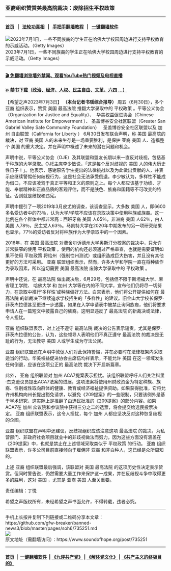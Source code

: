 ### 亚裔组织赞赏美最高院裁决：废除招生平权政策
------------------------

#### [首页](https://github.com/gfw-breaker/banned-news3/blob/master/README.md) &nbsp;&nbsp;|&nbsp;&nbsp; [法轮功真相](https://github.com/begood0513/basic/blob/master/README.md)  &nbsp;&nbsp;|&nbsp;&nbsp; [手把手翻墙教程](https://github.com/gfw-breaker/guides/wiki)  &nbsp;&nbsp;|&nbsp;&nbsp; [一键翻墙软件](https://github.com/gfw-breaker/nogfw/blob/master/README.md)  



<div><img alt="2023年7月1日，一些不同族裔的学生正在哈佛大学校园周边进行支持平权教育的示威活动。（Getty Images）" src="https://img.soundofhope.org/2023-07/1688374329370.jpg"/>
<br/><figcaption class="caption">
 2023年7月1日，一些不同族裔的学生正在哈佛大学校园周边进行支持平权教育的示威活动。（Getty Images）
</figcaption></div><hr/>

#### [ 🎬  免翻墙浏览墙外禁闻、观看YouTube热门视频及电视直播](https://github.com/gfw-breaker/HelloWorld)

#### [ 💥  禁书下载（政治、经济、人权、民主自由、文革、六四 ...）](https://github.com/gfw-breaker/books/blob/master/README.md)

<div><div class="Content__Wrapper sc-1bvya0-0 elmmKw article_body" data-checkusr="" itemprop="articleBody">
 <div id="post_place_1">
 </div>
 <p class="meta-top">
  <span class="meta">
   【希望之声2023年7月3日】
  </span>
  <strong>
   （本台记者书瑶综合报导）
  </strong>
  周五（6月30日），多个
  <ok href="/term/3237">
   亚裔
  </ok>
  组织表示，赞赏
  <ok href="/term/1045">
   美国
  </ok>
  <ok href="/term/7826">
   最高法院
  </ok>
  推翻大学录取中的
  <ok href="/term/886985">
   平权政策
  </ok>
  。平等公义协会（Organization for Justice and Equality）、  华美权益促进协会（Chinese American Institute for Empowerment ）、 圣盖博谷安全社区联盟（Greater San Gabriel Valley Safe Community Foundation）   圣盖博谷安全社区联盟以及
  <ok href="/term/1575">
   加州
  </ok>
  自由联盟（California for Liberty ） 6月30日发布联合声明，称
  <ok href="/term/1045">
   美国
  </ok>
  最高院的裁决，对
  <ok href="/term/3237">
   亚裔
  </ok>
  <ok href="/term/1045">
   美国
  </ok>
  人的未来生存是一场重要胜利，是保护
  <ok href="/term/3237">
   亚裔
  </ok>
  <ok href="/term/1045">
   美国
  </ok>
  人、造福整个
  <ok href="/term/1045">
   美国
  </ok>
  的重大决定。并在声明中概述了未来的潜在问题和机会。
 </p>
 <p>
  声明中说，平等公义协会（OJE）及其联盟和盟友长期以来一直反对歧视，包括基于种族的大学录取。OJE主席李少敏说，「这是每个反对歧视的
  <ok href="/term/1045">
   美国
  </ok>
  人的伟大历史性日子！」。他表示，感谢原告学生提出的法律挑战以及为此做出贡献的人，并表示应继续警惕任何歧视行为，这是社会无法承受倒退。李少敏认为，多样性不能成为借口，不应该凌驾于真正平等和正义的原则之上。每个人都应该基于功绩、才能、奉献精神和正直品质的客观评估，而不是肤色、族裔和国籍等不可改变的特征。否则就是歧视和违宪。
 </p>
 <p>
  声明中援引了一项2019年3月皮尤的调查，该调查显示，大多数
  <ok href="/term/1045">
   美国
  </ok>
  人，即6600多名受访者中的73％，认为大学/学院不应该在录取决策中使用种族或族裔。这一比例在各个群体中都非常高：西班牙裔
  <ok href="/term/1045">
   美国
  </ok>
  人65％，非洲裔
  <ok href="/term/1045">
   美国
  </ok>
  人62％，白人
  <ok href="/term/1045">
   美国
  </ok>
  人78％，民主党人63％。马凯特大学在2020年中期发布的另一项研究结果也显示，77％的受访者反对将种族作为大学录取中的一个因素。
 </p>
 <p>
  2016年，在
  <ok href="/term/1045">
   美国
  </ok>
  <ok href="/term/7826">
   最高法院
  </ok>
  对费舍尔诉德州大学奥斯汀分校案的裁决中，只允许非常狭窄的使用
  <ok href="/term/886985">
   平权政策
  </ok>
  。使用的机构还必须通过严格审查，也就是需要证明如果不使用
  <ok href="/term/886985">
   平权政策
  </ok>
  将给州（强制性州测试）或组织造成巨大伤害，并且没有其他更好的方法可采用。
  <ok href="/term/3237">
   亚裔
  </ok>
  联盟组织表示，然而，许多大学和学院一直在将种族作为录取因素，所以迫切需要
  <ok href="/term/1045">
   美国
  </ok>
  <ok href="/term/7826">
   最高法院
  </ok>
  废除大学录取中的
  <ok href="/term/886985">
   平权政策
  </ok>
  。
 </p>
 <p>
  声明中还说，在
  <ok href="/term/7826">
   最高法院
  </ok>
  做出裁决后，6月29号，包括但不限于斯坦福大学、麻省理工学院、
  <ok href="/term/8303">
   哈佛大学
  </ok>
  和
  <ok href="/term/1575">
   加州
  </ok>
  大学等在内的不同大学，宣布他们仍将尽一切努力，在录取中推行‘多样性’或种族偏好方法。白宫表示，他们将公开提供如何在
  <ok href="/term/7826">
   最高法院
  </ok>
  的新裁决下继续追求学校招生的「多样性」的建议。旧金山大学校长保罗·菲茨杰拉德甚至更进一步透露，如果在入学申请表中被禁止询问族裔，他们将要求申请人在一篇短文中披露自己的族裔。这明显违反了
  <ok href="/term/7826">
   最高法院
  </ok>
  的新裁决或法律，令人担忧。
 </p>
 <p>
  <ok href="/term/3237">
   亚裔
  </ok>
  组织联盟表示，对上述不遵守
  <ok href="/term/7826">
   最高法院
  </ok>
  裁决的公告表示谴责。尤其是保罗·菲茨杰拉德的公告，认为，这些领导人表明他们不真正遵守
  <ok href="/term/7826">
   最高法院
  </ok>
  的裁决是无耻的行为，无法教导
  <ok href="/term/1045">
   美国
  </ok>
  人或学生成为守法公民。
 </p>
 <p>
  <ok href="/term/3237">
   亚裔
  </ok>
  组织联盟还在声明中敦促人们对此保持警惕，并在必要时在法律框架内采取适当的行动。华美权益促进协会主席伍均祥表示，不能允许
  <ok href="/term/1045">
   美国
  </ok>
  在这一领域发生任何倒退，应该在这项公正的
  <ok href="/term/7826">
   最高法院
  </ok>
  裁决下开启新篇章。
 </p>
 <p>
  此外，
  <ok href="/term/3237">
   亚裔
  </ok>
  组织联盟对
  <ok href="/term/1575">
   加州
  </ok>
  ACA7提案表示担忧。该组织联盟呼吁人们关注科里·杰克逊议员提出ACA7法案的进展，这项法案将使用州财政资金为特定种族、族裔、性别或性取向群体的健康、教育或经济福祉提供资助。如果获得批准，它将允许州机构向州长提出豁免请求，以避免《209提案》的一些限制，只要该例外是基于学术研究，这实际上是推翻了由选民批准的《209提案》的部分内容。如果ACA7在
  <ok href="/term/1575">
   加州
  </ok>
  众议院和参议院中获得三分之二的选票，将会提交给选民投票决定。
  <ok href="/term/3237">
   亚裔
  </ok>
  组织联盟表示，这令人担忧，每个
  <ok href="/term/1575">
   加州
  </ok>
  人都应坚决反对这种恢复歧视的企图。
 </p>
 <p>
  <ok href="/term/3237">
   亚裔
  </ok>
  组织联盟在声明中还建议，反歧视组织应该注意这项
  <ok href="/term/7826">
   最高法院
  </ok>
  的裁决，为私营部门、非政府社会项目就业中的非歧视做法而努力，因为这些方面没有涵盖在《209提案》中，也就是禁止在上述领域采取类似于
  <ok href="/term/886985">
   平权政策
  </ok>
  的行动。
  <ok href="/term/3237">
   亚裔
  </ok>
  组织联盟表示，许多公司目前直接倾向于雇佣非
  <ok href="/term/3237">
   亚裔
  </ok>
  和非白种人，这已经是众所周知的。
 </p>
 <p>
  上述
  <ok href="/term/3237">
   亚裔
  </ok>
  组织联盟最后强调，该联盟对
  <ok href="/term/1045">
   美国
  </ok>
  <ok href="/term/7826">
   最高法院
  </ok>
  的这项历史性决定表示赞赏。但同时警告说，仍然需要大量工作来保护这一成果，并在反歧视斗争中取得更多的胜利，这对
  <ok href="/term/1045">
   美国
  </ok>
  ，尤其是
  <ok href="/term/3237">
   亚裔
  </ok>
  <ok href="/term/1045">
   美国
  </ok>
  人至关重要。
 </p>
 <p class="meta-btm">
  责任编辑：丁悦
 </p>
 <p class="meta-btm">
  希望之声版权所有，未经希望之声书面允许，不得转载，违者必究。
 </p>
</div>
</div>
<hr/>
手机上长按并复制下列链接或二维码分享本文章：<br/>
https://github.com/gfw-breaker/banned-news3/blob/master/pages/soh6/735251.md <br/>
<a href='https://github.com/gfw-breaker/banned-news3/blob/master/pages/soh6/735251.md'><img src='https://github.com/gfw-breaker/banned-news3/blob/master/pages/soh6/735251.md.png'/></a> <br/>
原文地址（需翻墙访问）：https://www.soundofhope.org/post/735251


------------------------
#### [首页](https://github.com/gfw-breaker/banned-news3/blob/master/README.md) &nbsp;|&nbsp; [一键翻墙软件](https://github.com/gfw-breaker/nogfw/blob/master/README.md) &nbsp;| [《九评共产党》](https://github.com/gfw-breaker/9ping.md/blob/master/README.md#九评之一评共产党是什么) | [《解体党文化》](https://github.com/gfw-breaker/jtdwh.md/blob/master/README.md) | [《共产主义的终极目的》](https://github.com/gfw-breaker/gczydzjmd.md/blob/master/README.md)


<img src='http://gfw-breaker.win/banned-news3/pages/soh6/735251.md' width='0px' height='0px'/>